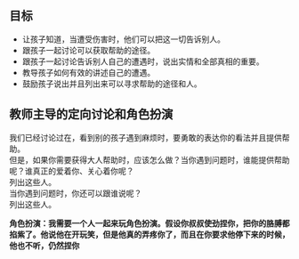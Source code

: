 ## 目标
* 让孩子知道，当遭受伤害时，他们可以把这一切告诉别人。
* 跟孩子一起讨论可以获取帮助的途径。
* 跟孩子一起讨论告诉别人自己的遭遇时，说出实情和全部真相的重要。
* 教导孩子如何有效的讲述自己的遭遇。
* 鼓励孩子说出并且列出来可以寻求帮助的途径和人。

## 教师主导的定向讨论和角色扮演
我们已经讨论过在，看到别的孩子遇到麻烦时，要勇敢的表达你的看法并且提供帮助。     
但是，如果你需要获得大人帮助时，应该怎么做？当你遇到问题时，谁能提供帮助呢？谁真正的爱着你、关心着你呢？   
    列出这些人。     
当你遇到问题时，你还可以跟谁说呢？     
    列出这些人。    

**角色扮演：我需要一个人一起来玩角色扮演。假设你叔叔使劲捏你，把你的胳膊都掐紫了。他说他在开玩笑，但是他真的弄疼你了，而且在你要求他停下来的时候，他也不听，仍然捏你**        